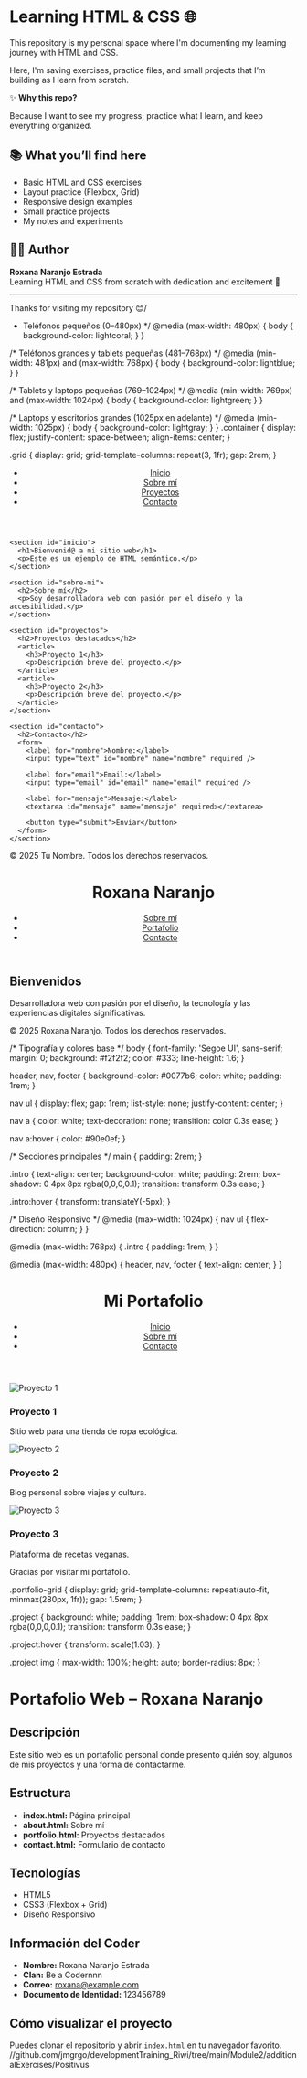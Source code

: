 # Learning HTML & CSS 🌐

This repository is my personal space where I'm documenting my learning journey with HTML and CSS.

Here, I'm saving exercises, practice files, and small projects that I’m building as I learn from scratch.

✨ **Why this repo?**

Because I want to see my progress, practice what I learn, and keep everything organized. 

## 📚 What you’ll find here

- Basic HTML and CSS exercises
- Layout practice (Flexbox, Grid)
- Responsive design examples
- Small practice projects
- My notes and experiments

## 👩‍💻 Author

**Roxana Naranjo Estrada**  
Learning HTML and CSS from scratch with dedication and excitement 💪

---

Thanks for visiting my repository 😊/
* Teléfonos pequeños (0–480px) */
@media (max-width: 480px) {
  body {
    background-color: lightcoral;
  }
}

/* Teléfonos grandes y tablets pequeñas (481–768px) */
@media (min-width: 481px) and (max-width: 768px) {
  body {
    background-color: lightblue;
  }
}

/* Tablets y laptops pequeñas (769–1024px) */
@media (min-width: 769px) and (max-width: 1024px) {
  body {
    background-color: lightgreen;
  }
}

/* Laptops y escritorios grandes (1025px en adelante) */
@media (min-width: 1025px) {
  body {
    background-color: lightgray;
  }
}
.container {
  display: flex;
  justify-content: space-between;
  align-items: center;
}

.grid {
  display: grid;
  grid-template-columns: repeat(3, 1fr);
  gap: 2rem;
}
<!DOCTYPE html>
<html lang="en">
<head>
  <meta charset="UTF-8" />
  <meta name="viewport" content="width=device-width, initial-scale=1.0" />
  <title>Mi Sitio Semántico</title>
  <link rel="stylesheet" href="css/style.css" />
</head>
<body>

  <header>
    <nav>
      <ul>
        <li><a href="#inicio">Inicio</a></li>
        <li><a href="#sobre-mi">Sobre mí</a></li>
        <li><a href="#proyectos">Proyectos</a></li>
        <li><a href="#contacto">Contacto</a></li>
      </ul>
    </nav>
  </header>

  <main>

    <section id="inicio">
      <h1>Bienvenid@ a mi sitio web</h1>
      <p>Este es un ejemplo de HTML semántico.</p>
    </section>

    <section id="sobre-mi">
      <h2>Sobre mí</h2>
      <p>Soy desarrolladora web con pasión por el diseño y la accesibilidad.</p>
    </section>

    <section id="proyectos">
      <h2>Proyectos destacados</h2>
      <article>
        <h3>Proyecto 1</h3>
        <p>Descripción breve del proyecto.</p>
      </article>
      <article>
        <h3>Proyecto 2</h3>
        <p>Descripción breve del proyecto.</p>
      </article>
    </section>

    <section id="contacto">
      <h2>Contacto</h2>
      <form>
        <label for="nombre">Nombre:</label>
        <input type="text" id="nombre" name="nombre" required />

        <label for="email">Email:</label>
        <input type="email" id="email" name="email" required />

        <label for="mensaje">Mensaje:</label>
        <textarea id="mensaje" name="mensaje" required></textarea>

        <button type="submit">Enviar</button>
      </form>
    </section>

  </main>

  <footer>
    <p>&copy; 2025 Tu Nombre. Todos los derechos reservados.</p>
  </footer>

</body>
</html>

<!DOCTYPE html>
<html lang="es">
<head>
  <meta charset="UTF-8" />
  <meta name="viewport" content="width=device-width, initial-scale=1.0" />
  <title>Mi Portafolio | Roxana Naranjo</title>
  <link rel="stylesheet" href="styles/styles.css" />
</head>
<body>
  <header>
    <h1>Roxana Naranjo</h1>
    <nav>
      <ul>
        <li><a href="about.html">Sobre mí</a></li>
        <li><a href="portfolio.html">Portafolio</a></li>
        <li><a href="contact.html">Contacto</a></li>
      </ul>
    </nav>
  </header>

  <main>
    <section class="intro">
      <h2>Bienvenidos</h2>
      <p>Desarrolladora web con pasión por el diseño, la tecnología y las experiencias digitales significativas.</p>
    </section>
  </main>

  <footer>
    <p>© 2025 Roxana Naranjo. Todos los derechos reservados.</p>
  </footer>
</body>
</html>
/* Tipografía y colores base */
body {
  font-family: 'Segoe UI', sans-serif;
  margin: 0;
  background: #f2f2f2;
  color: #333;
  line-height: 1.6;
}

header, nav, footer {
  background-color: #0077b6;
  color: white;
  padding: 1rem;
}

nav ul {
  display: flex;
  gap: 1rem;
  list-style: none;
  justify-content: center;
}

nav a {
  color: white;
  text-decoration: none;
  transition: color 0.3s ease;
}

nav a:hover {
  color: #90e0ef;
}

/* Secciones principales */
main {
  padding: 2rem;
}

.intro {
  text-align: center;
  background-color: white;
  padding: 2rem;
  box-shadow: 0 4px 8px rgba(0,0,0,0.1);
  transition: transform 0.3s ease;
}

.intro:hover {
  transform: translateY(-5px);
}

/* Diseño Responsivo */
@media (max-width: 1024px) {
  nav ul {
    flex-direction: column;
  }
}

@media (max-width: 768px) {
  .intro {
    padding: 1rem;
  }
}

@media (max-width: 480px) {
  header, nav, footer {
    text-align: center;
  }
}

<!DOCTYPE html>
<html lang="es">
<head>
  <meta charset="UTF-8" />
  <meta name="viewport" content="width=device-width, initial-scale=1.0" />
  <title>Portafolio | Roxana</title>
  <link rel="stylesheet" href="styles/styles.css" />
</head>
<body>
  <header>
    <h1>Mi Portafolio</h1>
    <nav>
      <ul>
        <li><a href="index.html">Inicio</a></li>
        <li><a href="about.html">Sobre mí</a></li>
        <li><a href="contact.html">Contacto</a></li>
      </ul>
    </nav>
  </header>

  <main>
    <section class="portfolio-grid">
      <article class="project">
        <img src="images/proyecto1.jpg" alt="Proyecto 1" />
        <h3>Proyecto 1</h3>
        <p>Sitio web para una tienda de ropa ecológica.</p>
      </article>
      <article class="project">
        <img src="images/proyecto2.jpg" alt="Proyecto 2" />
        <h3>Proyecto 2</h3>
        <p>Blog personal sobre viajes y cultura.</p>
      </article>
      <article class="project">
        <img src="images/proyecto3.jpg" alt="Proyecto 3" />
        <h3>Proyecto 3</h3>
        <p>Plataforma de recetas veganas.</p>
      </article>
    </section>
  </main>

  <footer>
    <p>Gracias por visitar mi portafolio.</p>
  </footer>
</body>
</html>
.portfolio-grid {
  display: grid;
  grid-template-columns: repeat(auto-fit, minmax(280px, 1fr));
  gap: 1.5rem;
}

.project {
  background: white;
  padding: 1rem;
  box-shadow: 0 4px 8px rgba(0,0,0,0.1);
  transition: transform 0.3s ease;
}

.project:hover {
  transform: scale(1.03);
}

.project img {
  max-width: 100%;
  height: auto;
  border-radius: 8px;
}
# Portafolio Web – Roxana Naranjo

## Descripción
Este sitio web es un portafolio personal donde presento quién soy, algunos de mis proyectos y una forma de contactarme.

## Estructura
- **index.html:** Página principal
- **about.html:** Sobre mí
- **portfolio.html:** Proyectos destacados
- **contact.html:** Formulario de contacto

## Tecnologías
- HTML5
- CSS3 (Flexbox + Grid)
- Diseño Responsivo

## Información del Coder
- **Nombre:** Roxana Naranjo Estrada
- **Clan:** Be a Codernnn
- **Correo:** roxana@example.com
- **Documento de Identidad:** 123456789

## Cómo visualizar el proyecto
Puedes clonar el repositorio y abrir `index.html` en tu navegador favorito.
//github.com/jmgrgo/developmentTraining_Riwi/tree/main/Module2/additionalExercises/Positivus
